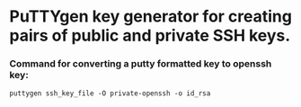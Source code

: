 # PuTTYgen key generator for creating pairs of public and private SSH keys.

### Command for converting a putty formatted key to openssh key:

    puttygen ssh_key_file -O private-openssh -o id_rsa
